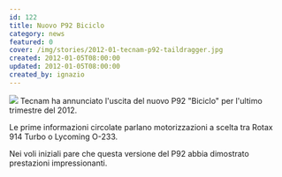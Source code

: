 ```yaml
---
id: 122
title: Nuovo P92 Biciclo
category: news
featured: 0
cover: /img/stories/2012-01-tecnam-p92-taildragger.jpg
created: 2012-01-05T08:00:00
updated: 2012-01-05T08:00:00
created_by: ignazio
---
```


<img class="float-start mr-3 w-[300px]" src="/img/stories/2012-01-tecnam-p92-taildragger.jpg"/>
Tecnam ha annunciato l'uscita del nuovo P92 "Biciclo" per l'ultimo trimestre del 2012.

Le prime informazioni circolate parlano motorizzazioni a scelta tra Rotax 914 Turbo o Lycoming O-233.

Nei voli iniziali pare che questa versione del P92 abbia dimostrato prestazioni impressionanti.
